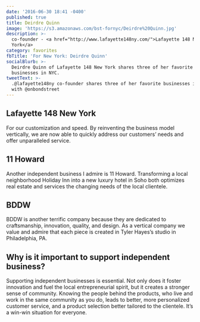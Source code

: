 ```yaml
---
date: '2016-06-30 18:41 -0400'
published: true
title: Deirdre Quinn
image: 'https://s3.amazonaws.com/bst-fornyc/Deirdre%20Quinn.jpg'
description: >-
  co-founder - <a href="http://www.lafayette148ny.com/">Lafayette 148 New
  York</a>
category: favorites
fbTitle: 'For New York: Deirdre Quinn'
socialBlurb: >-
  Deirdre Quinn of Lafayette 148 New York shares three of her favorite local
  businesses in NYC.
tweetText: >-
  .@lafayette148ny co-founder shares three of her favorite businesses in NYC
  with @onbondstreet
---
```

## Lafayette 148 New York
For our customization and speed. By reinventing the business model vertically, we are now able to quickly address our customers’ needs and offer unparalleled service.

## 11 Howard
Another independent business I admire is 11 Howard. Transforming a local neighborhood Holiday Inn into a new luxury hotel in Soho both optimizes real estate and services the changing needs of the local clientele.

## BDDW
BDDW is another terrific company because they are dedicated to craftsmanship, innovation, quality, and design. As a vertical company we value and admire that each piece is created in Tyler Hayes’s studio in Philadelphia, PA.

## Why is it important to support independent business?
Supporting independent businesses is essential. Not only does it foster innovation and fuel the local entrepreneurial spirit, but it creates a stronger sense of community. Knowing the people behind the products, who live and work in the same community as you do, leads to better, more personalized customer service, and a product selection better tailored to the clientele. It’s a win-win situation for everyone.
